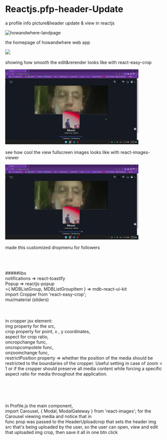 # Reactjs.pfp-header-Update
a profile info picture&amp;header update &amp; view in reactjs

![howandwhere-landpage](https://github.com/Ebrahim-Ramadan/Reactjs.pfp-header-Update/assets/65041082/d3e76a9f-0b9b-4fd4-be47-4fe2707236ac)

the homepage of howandwhere web app




![](https://github.com/Ebrahim-Ramadan/Reactjs.pfp-header-Update/blob/main/howandwhere-progress/github-profileUpdate01%20-%20edit.gif)

showing how smooth the edit&rerender looks like with react-easy-crop




![](https://github.com/Ebrahim-Ramadan/Reactjs.pfp-header-Update/blob/main/howandwhere-progress/github-profileUdate03%20-view.gif)

see how cool the view fullscreen images looks like with react-images-viewer




![](https://github.com/Ebrahim-Ramadan/Reactjs.pfp-header-Update/blob/main/howandwhere-progress/github-profileUpdate02%20-%20followerdropmenu.gif)

made this customized dropmenu for followers

<br>
<br>
<br>
#####libs
<br>
notifications => react-toastify<br>
Popup => reactjs-popup <br>
>{ MDBListGroup, MDBListGroupItem } => mdb-react-ui-kit <br>
import Cropper from 'react-easy-crop'; <br>
mui/material (sliders)<br>
<br>
<br>
<br>
in cropper jsx element: <br>
img property for the src, <br>
crop property for point, x , y coordinates, <br>
aspect for crop ratio, <br>
oncropchange func, <br>
oncropcompolete func, <br>
onzoomchange func, <br>
restrictPosition property => whether the position of the media should be restricted to the boundaries of the cropper. Useful setting in case of zoom < 1 or if the cropper should preserve all media content while forcing a specific aspect ratio for media throughout the application.

<br>
<br>
<br>
<br>
<br>
<br>
in Profile.js the main component,
<br>
  import Carousel, { Modal, ModalGateway } from 'react-images'; for the Carousel viewing media 
and notice that in               <HeaderUploadcrop setCroppedImage={handleSave_header} /> <br>
func prop was passed to the HeaderUploadcrop that sets the header img src that's being uploaded by the user, so the user can open, view and edit that uploaded img crop, then save it all in one btn click

